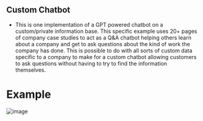 ## Custom Chatbot
- This is one implementation of a GPT powered chatbot on a custom/private information base.  This specific example uses 20+ pages of company case studies to act as a Q&A chatbot helping others learn about a company and get to ask questions about the kind of work the company has done.  This is possible to do with all sorts of custom data specific to a company to make for a custom chatbot allowing customers to ask questions without having to try to find the information themselves.

# Example
![image](https://github.com/cdreetz/URLs-Chatbot-KungFu/assets/117322020/1d5bef03-99ad-445e-ae88-7d1b8a14dec6)
